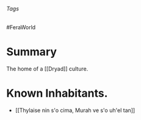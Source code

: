 ###### Tags

#FeraWorld

# Summary
The home of a [[Dryad]] culture.

# Known Inhabitants.
- [[Thylaise nin s'o cima, Murah ve s'o uh'el tan]]